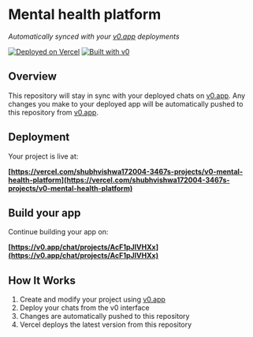 # Mental health platform

*Automatically synced with your [v0.app](https://v0.app) deployments*

[![Deployed on Vercel](https://img.shields.io/badge/Deployed%20on-Vercel-black?style=for-the-badge&logo=vercel)](https://vercel.com/shubhvishwa172004-3467s-projects/v0-mental-health-platform)
[![Built with v0](https://img.shields.io/badge/Built%20with-v0.app-black?style=for-the-badge)](https://v0.app/chat/projects/AcF1pJlVHXx)

## Overview

This repository will stay in sync with your deployed chats on [v0.app](https://v0.app).
Any changes you make to your deployed app will be automatically pushed to this repository from [v0.app](https://v0.app).

## Deployment

Your project is live at:

**[https://vercel.com/shubhvishwa172004-3467s-projects/v0-mental-health-platform](https://vercel.com/shubhvishwa172004-3467s-projects/v0-mental-health-platform)**

## Build your app

Continue building your app on:

**[https://v0.app/chat/projects/AcF1pJlVHXx](https://v0.app/chat/projects/AcF1pJlVHXx)**

## How It Works

1. Create and modify your project using [v0.app](https://v0.app)
2. Deploy your chats from the v0 interface
3. Changes are automatically pushed to this repository
4. Vercel deploys the latest version from this repository
